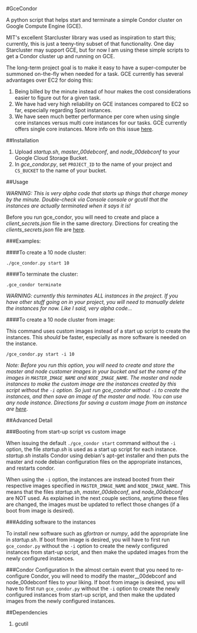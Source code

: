 #GceCondor

A python script that helps start and terminate a simple Condor cluster on Google Compute Engine (GCE).

MIT's excellent Starcluster library was used as inspiration to start this; currently, this is just a teeny-tiny subset of
 that functionality. One day Starcluster may support GCE, but for now I am using these simple scripts to get a Condor
 cluster up and running on GCE.

The long-term project goal is to make it easy to have a super-computer be summoned on-the-fly when needed for a task.
GCE currently has several advantages over EC2 for doing this:

1.  Being billed by the minute instead of hour makes the cost considerations easier to figure out for a given task.
2.  We have had very high reliability on GCE instances compared to EC2 so far, especially regarding Spot instances.
3.  We have seen much better performance per core when using single core instances versus multi core instances for our
tasks.  GCE currently offers single core instances. More info on this issue [here][3].


##Installation

1. Upload *startup.sh*, *master_00debconf*, and *node_00debconf* to your Google Cloud Storage Bucket.
2. In *gce_condor.py*, set `PROJECT_ID` to the name of your project and `CS_BUCKET` to the name of your bucket.

##Usage


*WARNING: This is very alpha code that starts up things that charge money by the minute.  Double-check via Console
 console or gcutil that the instances are actually terminated when it says it is!*

Before you run gce_condor, you will need to create and place a *client_secrets.json* file in the same
 directory. Directions for creating the *clients_secrets.json* file are [here][1].

###Examples:

####To create a 10 node cluster:

    ./gce_condor.py start 10

####To terminate the cluster:

    .gce_condor terminate

*WARNING:  currently this terminates ALL instances in the project. If you have other stuff going on in your project,
you will need to manually delete the instances for now. Like I said, very alpha code...*

####To create a 10 node cluster from image:

This command uses custom images instead of a start up script to create the instances. This *should* be faster, especially
 as more software is needed on the instance.

    /gce_condor.py start -i 10

*Note:  Before you run this option, you will need to create and store the master and node customer images in your bucket and set
the name of the images in `MASTER_IMAGE_NAME` and `NODE_IMAGE_NAME`.  The master and node instances to make the custom image
are the instances created by this script without the `-i` option.  So just run gce_condor without `-i` to create the instances,
and then save an image of the master and node. You can use any node instance.  Directions for saving a custom image from an
instance are [here][2]*.

##Advanced Detail

###Booting from start-up script vs custom image

When issuing the default `./gce_condor start` command without the `-i` option, the file *startup.sh* is used as a start up script for
 each instance.  *startup.sh* installs Condor using debian's apt-get installer and then puts the master and node debian
 configuration files on the appropriate instances, and restarts condor.

When using the `-i` option, the instances are instead booted from their respective images specified in `MASTER_IMAGE_NAME` and
 `NODE_IMAGE_NAME`. This means that the files *startup.sh*, *master_00debconf*, and *node_00debconf* are NOT used.
 As explained in the next couple sections, anytime these files are changed, the images must be updated to reflect
 those changes (if a boot from image is desired).

###Adding software to the instances

To install new software such as *gfortran* or *numpy*, add the appropriate line in *startup.sh*.  If boot from image is
 desired, you will have to first run `gce_condor.py` without the `-i` option to create the newly configured instances from
 start-up script, and then make the updated images from the newly configured instances.


###Condor Configuration
In the almost certain event that you need to re-configure Condor, you will need to modify the master__00debconf
and node_00debconf files to your liking. If boot from image is
 desired, you will have to first run `gce_condor.py` without the `-i` option to create the newly configured instances from
 start-up script, and then make the updated images from the newly configured instances.


##Dependencies

1. gcutil



[1]: https://developers.google.com/compute/docs/api/python_guide#authorization
[2]: https://developers.google.com/compute/docs/images#installinganimage
[3]: http://stackoverflow.com/questions/17007062/memory-intense-jobs-scaling-poorly-on-multi-core-cloud-instances-ec2-gce-rack